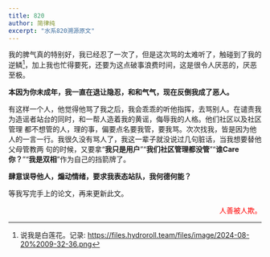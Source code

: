 ```yaml
---
title: 820
author: 简律纯
excerpt: "水系820溯源原文"
---
```


我的脾气真的特别好，我已经忍了一次了，但是这次骂的太难听了，触碰到了我的逆鳞[^1]，加上我也忙得要死，还要为这点破事浪费时间，这是很令人厌恶的，厌恶至极。

**本因为你未成年，我一直在退让隐忍，和和气气，现在反倒我成了恶人。**

有这样一个人，他觉得他骂了我之后，我会乖乖的听他指挥，去骂别人。在谴责我为造谣者站台的同时，和一帮人造着我的黄谣，侮辱我的人格。他们社区以及社区管理
都不想管的人，理的事，偏要点名要我管，要我骂。次次找我，皆是因为他人的一言一行。我很久没有骂人了，我这一辈子就没说过几句脏话，当我想要替他父母管教两
句的时候，又要拿“**我只是用户**”“**我们社区管理都没管**”“**谁Care你？**”“**我是双相**”作为自己的挡箭牌了。

**肆意误导他人，煽动情绪，要求我表态站队，我何德何能？**

等我写完手上的论文，再来更新此文。

[^1]: 说我是白莲花。记录: https://files.hydroroll.team/files/image/2024-08-20%2009-32-36.png

<div align="right"><font color="red">人善被人欺。</font></div>

